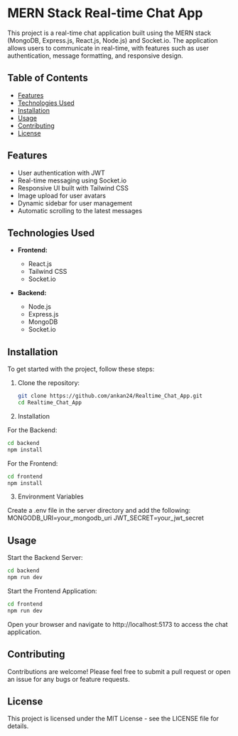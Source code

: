 # MERN Stack Real-time Chat App 

This project is a real-time chat application built using the MERN stack (MongoDB, Express.js, React.js, Node.js) and Socket.io. The application allows users to communicate in real-time, with features such as user authentication, message formatting, and responsive design.

## Table of Contents

- [Features](#features)
- [Technologies Used](#technologies-used)
- [Installation](#installation)
- [Usage](#usage)
- [Contributing](#contributing)
- [License](#license)

## Features

- User authentication with JWT
- Real-time messaging using Socket.io
- Responsive UI built with Tailwind CSS
- Image upload for user avatars
- Dynamic sidebar for user management
- Automatic scrolling to the latest messages

## Technologies Used

- **Frontend:**
  - React.js
  - Tailwind CSS
  - Socket.io

- **Backend:**
  - Node.js
  - Express.js
  - MongoDB
  - Socket.io

## Installation

To get started with the project, follow these steps:

1. Clone the repository:
   ```bash
   git clone https://github.com/ankan24/Realtime_Chat_App.git
   cd Realtime_Chat_App

2. Installation

For the Backend:
```bash
cd backend
npm install
```
For the Frontend:
```bash
cd frontend
npm install
```
3. Environment Variables

Create a .env file in the server directory and add the following:
MONGODB_URI=your_mongodb_uri
JWT_SECRET=your_jwt_secret

## Usage
Start the Backend Server:
```bash
cd backend
npm run dev
```
Start the Frontend Application:
```bash
cd frontend
npm run dev
```
Open your browser and navigate to http://localhost:5173 to access the chat application.

## Contributing
Contributions are welcome! Please feel free to submit a pull request or open an issue for any bugs or feature requests.

## License
This project is licensed under the MIT License - see the LICENSE file for details.

